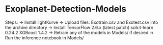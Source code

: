 # Exoplanet-Detection-Models

Steps:
-> Install lightKurve
-> Upload files: Exotrain.csv and Exotest.csv into the archive directory
-> Install TensorFlow 2.6.x (latest patch)
           scikit-learn 0.24.2
           XGBoost 1.4.2
-> Retrain any of the models in Models/ if desired
-> Run the inference notebook in Models/